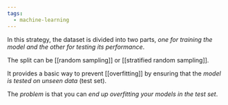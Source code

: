 ```yaml
---
tags:
  - machine-learning
---
```

In this strategy, the dataset is divided into two parts, *one for training the model and the other for testing its performance*.

The split can be [[random sampling]] or [[stratified random sampling]].

It provides a basic way to prevent [[overfitting]] by ensuring that the *model is tested on unseen data* (test set).

The *problem* is that you can *end up overfitting your models in the test set*.
